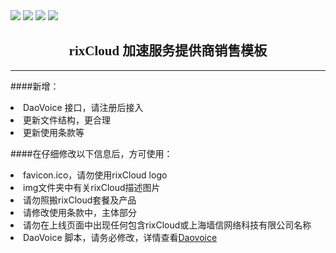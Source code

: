 <img src="http://i.imgur.com/WRF4yZw.png">
<img src="http://i.imgur.com/a9QLzro.png">
<img src="http://i.imgur.com/XxrVcs8.png">
<img src="http://i.imgur.com/YqnwpwL.png">
<h2 style="text-align:center;font-family:'Microsoft Yahei','微软雅黑';">rixCloud 加速服务提供商销售模板</h2>
<hr>

####新增：
<li>DaoVoice 接口，请注册后接入</li>
<li>更新文件结构，更合理</li>
<li>更新使用条款等</li>

####在仔细修改以下信息后，方可使用：
<li>favicon.ico，请勿使用rixCloud logo</li>
<li>img文件夹中有关rixCloud描述图片</li>
<li>请勿照搬rixCloud套餐及产品</li>
<li>请修改使用条款中，主体部分</li>
<li>请勿在上线页面中出现任何包含rixCloud或上海墙信网络科技有限公司名称</li>
<li>DaoVoice 脚本，请务必修改，详情查看<a href="http://daocloud.io">Daovoice</a></li>
